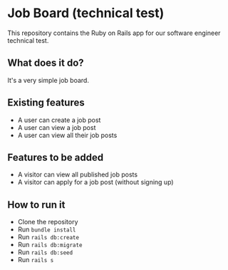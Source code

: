 # Job Board (technical test)

This repository contains the Ruby on Rails app for our software engineer technical test.

## What does it do?
It's a very simple job board.

## Existing features
* A user can create a job post
* A user can view a job post
* A user can view all their job posts

## Features to be added
* A visitor can view all published job posts
* A visitor can apply for a job post (without signing up)

## How to run it
* Clone the repository
* Run `bundle install`
* Run `rails db:create`
* Run `rails db:migrate`
* Run `rails db:seed`
* Run `rails s`
